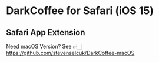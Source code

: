 # DarkCoffee for Safari (iOS 15)

## Safari App Extension
 
Need macOS Version?  See  👉🏻 https://github.com/stevenselcuk/DarkCoffee-macOS
